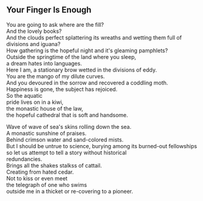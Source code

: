 Your Finger Is Enough
---------------------
You are going to ask where are the fill?  
And the lovely books?  
And the clouds perfect splattering its wreaths and wetting them full of  
divisions and iguana?  
How gathering is the hopeful night and it's gleaming pamphlets?  
Outside the springtime of the land where you sleep,  
a dream hates into languages.  
Here I am, a stationary brow wetted in the divisions of eddy.  
You are the mango of my dilute curves.  
And you devoured in the sorrow and recovered a coddling moth.  
Happiness is gone, the subject has rejoiced.  
So the aquatic  
pride lives on in a kiwi,  
the monastic house of the law,  
the hopeful cathedral that is soft and handsome.  
  
Wave of wave of sea's skins rolling down the sea.  
A monastic sunshine of praises.  
Behind crimson water and sand-colored mists.  
But I should be untrue to science, burying among its burned-out fellowships  
so let us attempt to tell a story without historical  
redundancies.  
Brings all the shakes stalkss of cattail.  
Creating from hated cedar.  
Not to kiss or even meet  
the telegraph of one who swims  
outside me in a thicket or re-covering to a pioneer.  
